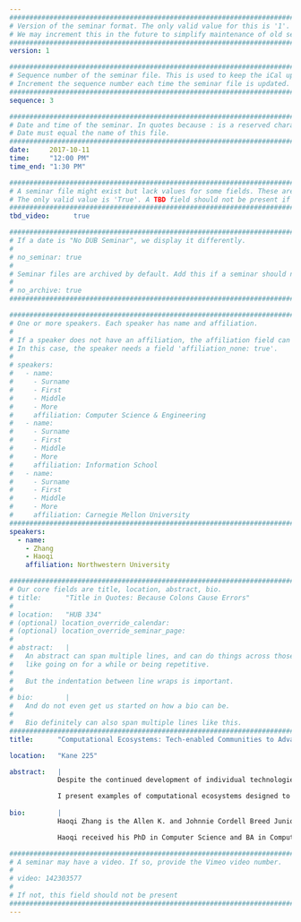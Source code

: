 ```yaml
---
################################################################################
# Version of the seminar format. The only valid value for this is '1'. 
# We may increment this in the future to simplify maintenance of old seminars.
################################################################################
version: 1

################################################################################
# Sequence number of the seminar file. This is used to keep the iCal up to date.
# Increment the sequence number each time the seminar file is updated.
################################################################################
sequence: 3

################################################################################
# Date and time of the seminar. In quotes because : is a reserved character.
# Date must equal the name of this file.
################################################################################
date:     2017-10-11
time:     "12:00 PM"
time_end: "1:30 PM"

################################################################################
# A seminar file might exist but lack values for some fields. These are 'TBD'. 
# The only valid value is 'True'. A TBD field should not be present if 'False'.
################################################################################
tbd_video:      true

################################################################################
# If a date is "No DUB Seminar", we display it differently.
#
# no_seminar: true
#
# Seminar files are archived by default. Add this if a seminar should not be.
#
# no_archive: true
################################################################################

################################################################################
# One or more speakers. Each speaker has name and affiliation.
#
# If a speaker does not have an affiliation, the affiliation field can be removed.
# In this case, the speaker needs a field 'affiliation_none: true'.
#
# speakers:
#   - name: 
#     - Surname
#     - First
#     - Middle
#     - More
#     affiliation: Computer Science & Engineering 
#   - name: 
#     - Surname
#     - First
#     - Middle
#     - More
#     affiliation: Information School 
#   - name: 
#     - Surname
#     - First
#     - Middle
#     - More
#     affiliation: Carnegie Mellon University 
################################################################################
speakers:
  - name:
    - Zhang
    - Haoqi
    affiliation: Northwestern University

################################################################################
# Our core fields are title, location, abstract, bio.
# title:      "Title in Quotes: Because Colons Cause Errors"
# 
# location:   "HUB 334"
# (optional) location_override_calendar:
# (optional) location_override_seminar_page:
#
# abstract:   |
#   An abstract can span multiple lines, and can do things across those lines,
#   like going on for a while or being repetitive.
#
#   But the indentation between line wraps is important.
#
# bio:        |
#   And do not even get us started on how a bio can be.
#
#   Bio definitely can also span multiple lines like this.
################################################################################
title:      "Computational Ecosystems: Tech-enabled Communities to Advance Human Values at Scale"

location:   "Kane 225"

abstract:   |
            Despite the continued development of individual technologies and processes for supporting human endeavors, major leaps in solving complex human problems will require advances in system-level thinking and orchestration. In this talk, I describe efforts to design, build, and study Computational Ecosystems that interweave community process, social structures, and intelligent systems to unite people and machines to solve complex problems and advance human values at scale. Computational ecosystems integrate various components to support ecosystem function; the interplay among components synergistically advances desired values and problem solving goals in ways that isolated technologies and processes cannot. Taking a systems approach to design, computational ecosystems emphasize (1) computational thinking to decompose and distribute problem solving to diverse people or machines most able to address them; and (2) ecological thinking to create sustainable processes and interactions that support jointly the goals of ecosystem members and proper ecosystem function.  

            I present examples of computational ecosystems designed to advance community-based planning and research training, that respectively engages thousands of people in planning an event and empowers a single faculty member to provide authentic research training to 20+ students. These solutions demonstrate how to combine wedges of human and machine competencies into integrative technology-supported, community-based solutions. I will preview what's ahead for computational ecosystems, and close with a few thoughts on the role of computing technologies in advancing human values at scale.
  
bio:        |
            Haoqi Zhang is the Allen K. and Johnnie Cordell Breed Junior Chair of Design and assistant professor in Computer Science at Northwestern University. His work advances the design of integrated socio-technical models that solve complex problems and advance human values at scale. His research bridges the fields of Human-Computer Interaction, Artificial Intelligence, Social & Crowd Computing, Learning Science, and Decision Science, and is generously supported by National Science Foundation grants in Cyber-Human Systems, Cyberlearning, and the Research Initiation Initiative.

            Haoqi received his PhD in Computer Science and BA in Computer Science and Economics from Harvard University. At Northwestern he founded and directs the Design, Technology, and Research (DTR) program, which provides an original model for research training for 50 graduate and undergraduate students. With Matt Easterday, Liz Gerber, and Nell O'Rourke, Haoqi co-directs the Delta Lab, an interdisciplinary research lab and design studio across computer science, learning science, and design. 

################################################################################
# A seminar may have a video. If so, provide the Vimeo video number.
#
# video: 142303577
#
# If not, this field should not be present 
################################################################################
---
```

